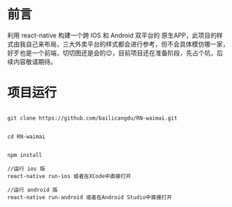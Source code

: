 # 前言

利用 react-native 构建一个跨 IOS 和 Android 双平台的 原生APP，此项目的样式由我自己来布局，三大外卖平台的样式都会进行参考，但不会具体模仿哪一家，好歹也是一个前端，切切图还是会的😉，目前项目还在准备阶段，先占个坑，后续内容敬请期待。


# 项目运行
```

git clone https://github.com/bailicangdu/RN-waimai.git


cd RN-waimai


npm install

//运行 ios 版
react-native run-ios 或者在XCode中直接打开

//运行 android 版
react-native run-android 或者在Android Studio中直接打开


```

